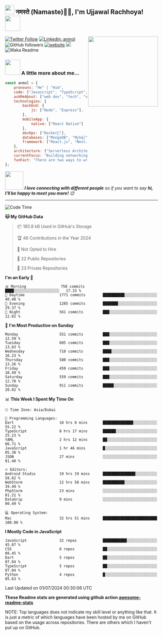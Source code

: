 <h2><img src="https://emojis.slackmojis.com/emojis/images/1531849430/4246/blob-sunglasses.gif?1531849430" width="30"/> नमस्ते (Namaste)🙏🏻, I'm Ujjawal Rachhoya! <img src="https://media.giphy.com/media/12oufCB0MyZ1Go/giphy.gif" width="50"></h2>
<img align='right' src="https://media.giphy.com/media/M9gbBd9nbDrOTu1Mqx/giphy.gif" width="230">
<!-- <p><em>Associate Technical Lead at <a href="https://www.oneorigin.us/">OneOrigin -->
<!-- </a><img src="https://media.giphy.com/media/WUlplcMpOCEmTGBtBW/giphy.gif" width="30">  -->
</em></p>

[![Twitter Follow](https://img.shields.io/twitter/follow/misteranmol?label=Follow)](https://x.com/intent/follow?screen_name=noob_tuber152)
[![Linkedin: anmol](https://img.shields.io/badge/-anmol-blue?style=flat-square&logo=Linkedin&logoColor=white&link=https://www.linkedin.com/in/anmol-p-singh/)](https://www.linkedin.com/in/ujjawal-rachhoya-054297211/)
![GitHub followers](https://img.shields.io/github/followers/noobtuber20103152?label=Follow&style=social)
[![website](https://img.shields.io/badge/Website-46a2f1.svg?&style=flat-square&logo=Google-Chrome&logoColor=white&link=https://anmolsingh.me/)](https://noobtuber152.vercel.app/)
![](https://visitor-badge.glitch.me/badge?page_id=noobtuber20103152.noobtuber20103152)
![Waka Readme](https://github.com/anmol098/noobtuber20103152/workflows/Waka%20Readme/badge.svg)

<!-- ### 📫 Like to meet me?

Pick a slot if you'd like to meet me and chat about anything you are passionate about - but make sure to describe the agenda

<a href="https://calendly.com/anmol098/30min" target="_blank"><img width="498" alt="meet_link" src="https://user-images.githubusercontent.com/15426564/144297439-f530f383-e73e-41e0-9914-a9b7d3f432e5.png"></a>

👇 Hit in your console or terminal to connect with me.

```bash
npx anmol
```
**👆 This command line tool can be found at [npx anmol](https://github.com/anmol098/npx_card)** -->

### <img src="https://media.giphy.com/media/VgCDAzcKvsR6OM0uWg/giphy.gif" width="50"> A little more about me...  

```javascript
const anmol = {
    pronouns: "He" | "Him",
    code: ["Javascript", "TypeScript", "C++",],
    askMeAbout: ["web dev", "tech", "video editing"],
    technologies: {
        backEnd: {
            js: ["Node", "Express"],
        },
        mobileApp: {
            native: ["React Native"]
        },
        devOps: ["Docker🐳"],
        databases: ["MongoDB", "MySql", "Firebase"],
        framework: ["React.js", "Next.js", "Tailwind CSS","Bootstrap" ]
    },
    architecture: ["Serverless Architecture", "Progressive web applications", "Single page applications"],
    currentFocus: "Building networking...",
    funFact: "There are two ways to write error-free programs; only the third one works"
};
```

<img src="https://media.giphy.com/media/LnQjpWaON8nhr21vNW/giphy.gif" width="60"> <em><b>I love connecting with different people</b> so if you want to say <b>hi, I'll be happy to meet you more!</b> 😊</em>

---
<!--START_SECTION:waka-->
![Code Time](https://img.shields.io/badge/Code%20Time-2%2C154%20hrs%2042%20mins-blue)

<!-- ![Profile Views](http://img.shields.io/badge/Profile%20Views-1154-blue) -->

<!-- ![Lines of code](https://img.shields.io/badge/From%20Hello%20World%20I%27ve%20Written-4.1%20million%20lines%20of%20code-blue) -->

**🐱 My GitHub Data** 

> 📦 185.8 kB Used in GitHub's Storage 
 > 
> 🏆 46 Contributions in the Year 2024
 > 
> 🚫 Not Opted to Hire
 > 
> 📜 22 Public Repositories 
 > 
> 🔑 23 Private Repositories 
 > 
**I'm an Early 🐤** 

```text
🌞 Morning                758 commits         ████░░░░░░░░░░░░░░░░░░░░░   17.33 % 
🌆 Daytime                1771 commits        ██████████░░░░░░░░░░░░░░░   40.48 % 
🌃 Evening                1285 commits        ███████░░░░░░░░░░░░░░░░░░   29.37 % 
🌙 Night                  561 commits         ███░░░░░░░░░░░░░░░░░░░░░░   12.82 % 
```
📅 **I'm Most Productive on Sunday** 

```text
Monday                   551 commits         ███░░░░░░░░░░░░░░░░░░░░░░   12.59 % 
Tuesday                  605 commits         ███░░░░░░░░░░░░░░░░░░░░░░   13.83 % 
Wednesday                710 commits         ████░░░░░░░░░░░░░░░░░░░░░   16.23 % 
Thursday                 580 commits         ███░░░░░░░░░░░░░░░░░░░░░░   13.26 % 
Friday                   459 commits         ███░░░░░░░░░░░░░░░░░░░░░░   10.49 % 
Saturday                 559 commits         ███░░░░░░░░░░░░░░░░░░░░░░   12.78 % 
Sunday                   911 commits         █████░░░░░░░░░░░░░░░░░░░░   20.82 % 
```


📊 **This Week I Spent My Time On** 

```text
🕑︎ Time Zone: Asia/Dubai

💬 Programming Languages: 
Dart                     18 hrs 8 mins       ██████████████░░░░░░░░░░░   55.22 % 
TypeScript               8 hrs 17 mins       ██████░░░░░░░░░░░░░░░░░░░   25.23 % 
YAML                     2 hrs 12 mins       ██░░░░░░░░░░░░░░░░░░░░░░░   06.71 % 
JavaScript               1 hr 46 mins        █░░░░░░░░░░░░░░░░░░░░░░░░   05.38 % 
JSON                     27 mins             ░░░░░░░░░░░░░░░░░░░░░░░░░   01.40 % 

🔥 Editors: 
Android Studio           19 hrs 19 mins      ███████████████░░░░░░░░░░   58.82 % 
WebStorm                 12 hrs 58 mins      ██████████░░░░░░░░░░░░░░░   39.49 % 
PhpStorm                 23 mins             ░░░░░░░░░░░░░░░░░░░░░░░░░   01.21 % 
DataGrip                 9 mins              ░░░░░░░░░░░░░░░░░░░░░░░░░   00.49 % 

💻 Operating System: 
Mac                      32 hrs 51 mins      █████████████████████████   100.00 % 
```

**I Mostly Code in JavaScript** 

```text
JavaScript               32 repos            ███████████░░░░░░░░░░░░░░   45.07 % 
CSS                      6 repos             ██░░░░░░░░░░░░░░░░░░░░░░░   08.45 % 
Dart                     5 repos             ██░░░░░░░░░░░░░░░░░░░░░░░   07.04 % 
TypeScript               5 repos             ██░░░░░░░░░░░░░░░░░░░░░░░   07.04 % 
Python                   4 repos             █░░░░░░░░░░░░░░░░░░░░░░░░   05.63 % 
```




 Last Updated on 01/07/2024 00:30:06 UTC
<!--END_SECTION:waka-->

**These Readme stats are generated using github action [awesome-readme-stats](https://github.com/anmol098/waka-readme-stats)**

NOTE: Top languages does not indicate my skill level or anything like that. It is just a metric of which languages have been hosted by me on GitHub based on the usage across repositories. There are others which I haven't put up on GitHub.
